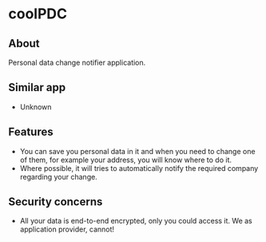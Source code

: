 # coolPDC 

## About
Personal data change notifier application.

## Similar app
- Unknown

## Features
- You can save you personal data in it and when you need to change  one of them, for example your address, you will know where to do it.
- Where possible, it will tries to automatically notify the required company regarding your change.

## Security concerns
- All your data is end-to-end encrypted, only you could access it. We as application provider, cannot! 
